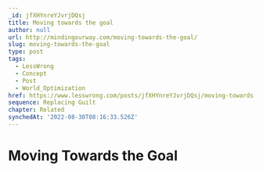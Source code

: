 ```yaml
---
_id: jfXHYnreYJvrjDQsj
title: Moving towards the goal
author: null
url: http://mindingourway.com/moving-towards-the-goal/
slug: moving-towards-the-goal
type: post
tags:
  - LessWrong
  - Concept
  - Post
  - World_Optimization
href: https://www.lesswrong.com/posts/jfXHYnreYJvrjDQsj/moving-towards-the-goal
sequence: Replacing Guilt
chapter: Related
synchedAt: '2022-08-30T08:16:33.526Z'
---
```


# Moving Towards the Goal
